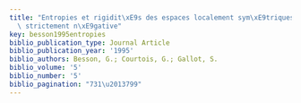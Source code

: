 ```yaml
---
title: "Entropies et rigidit\xE9s des espaces localement sym\xE9triques de courbure\
  \ strictement n\xE9gative"
key: besson1995entropies
biblio_publication_type: Journal Article
biblio_publication_year: '1995'
biblio_authors: Besson, G.; Courtois, G.; Gallot, S.
biblio_volume: '5'
biblio_number: '5'
biblio_pagination: "731\u2013799"
---
```

